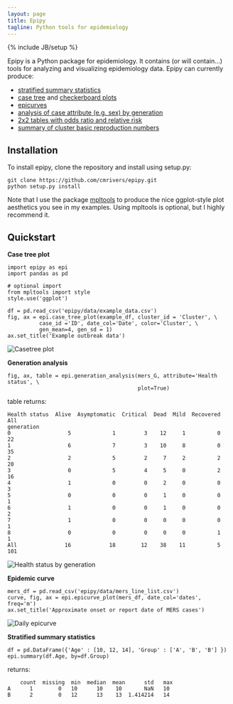 ```yaml
---
layout: page
title: Epipy
tagline: Python tools for epidemiology
---
```

{% include JB/setup %}

Epipy is a Python package for epidemiology.  It contains (or will contain...)
tools for analyzing and visualizing epidemiology data. Epipy can currently produce:

* [stratified summary statistics](http://cmrivers.github.io/epipy/analyses/2014/02/02/analyses-for-epidemiology/)
* [case tree](http://cmrivers.github.io/epipy/plots/2014/02/01/case-tree-plot/) and [checkerboard plots](http://cmrivers.github.io/epipy/plots/2014/02/01/checkerboard-plot/)
* [epicurves](http://cmrivers.github.io/epipy/plots/2014/02/01/epicurves/)
* [analysis of case attribute (e.g. sex) by generation](http://cmrivers.github.io/epipy/analyses/2014/02/02/analyses-for-case-trees/)
* [2x2 tables with odds ratio and relative risk](http://cmrivers.github.io/epipy/analyses/2014/02/02/analyses-for-epidemiology/)
* [summary of cluster basic reproduction numbers](http://cmrivers.github.io/epipy/analyses/2014/02/02/analyses-for-case-trees/)

Installation
------------
To install epipy, clone the repository and install using setup.py:

    git clone https://github.com/cmrivers/epipy.git
    python setup.py install


Note that I use the package [mpltools](http://tonysyu.github.io/mpltools/) to produce the nice ggplot-style plot aesthetics you see in my examples. Using mpltools is optional, but I highly recommend it.


Quickstart
------------
**Case tree plot**

    import epipy as epi
    import pandas as pd

    # optional import
    from mpltools import style
    style.use('ggplot')

    df = pd.read_csv('epipy/data/example_data.csv')
    fig, ax = epi.case_tree_plot(example_df, cluster_id = 'Cluster', \
              case_id ='ID', date_col='Date', color='Cluster', \
              gen_mean=4, gen_sd = 1)
    ax.set_title('Example outbreak data')

![Casetree plot](http://github.com/cmrivers/epipy/blob/master/figs/example_casetree.png?raw=true)

**Generation analysis**

    fig, ax, table = epi.generation_analysis(mers_G, attribute='Health status', \
                                             plot=True)


table returns:

    Health status  Alive  Asymptomatic  Critical  Dead  Mild  Recovered  All
    generation
    0                  5             1         3    12     1          0   22
    1                  6             7         3    10     8          0   35
    2                  2             5         2     7     2          2   20
    3                  0             5         4     5     0          2   16
    4                  1             0         0     2     0          0    3
    5                  0             0         0     1     0          0    1
    6                  1             0         0     1     0          0    2
    7                  1             0         0     0     0          0    1
    8                  0             0         0     0     0          1    1
    All               16            18        12    38    11          5  101

![Health status by generation](https://github.com/cmrivers/epipy/blob/master/figs/mers_generation_hist.png?raw=true)


**Epidemic curve**

    mers_df = pd.read_csv('epipy/data/mers_line_list.csv')
    curve, fig, ax = epi.epicurve_plot(mers_df, date_col='dates', freq='m')
    ax.set_title('Approximate onset or report date of MERS cases')

![Daily epicurve](https://github.com/cmrivers/epipy/blob/master/figs/month_epicurve.png?raw=true)


**Stratified summary statistics**

    df = pd.DataFrame({'Age' : [10, 12, 14], 'Group' : ['A', 'B', 'B'] })
    epi.summary(df.Age, by=df.Group)

returns:

        count  missing  min  median  mean      std   max
    A      1        0   10      10    10       NaN   10
    B      2        0   12      13    13  1.414214   14

    

